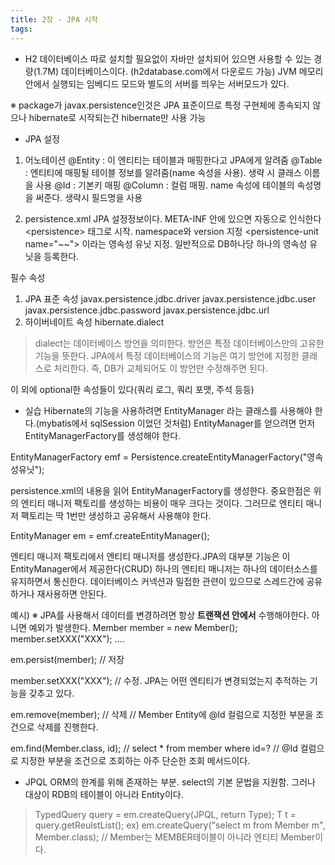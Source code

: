 ```yaml
---
title: 2장 - JPA 시작
tags:
---
```


- H2 데이터베이스
따로 설치할 필요없이 자바만 설치되어 있으면 사용할 수 있는 경량(1.7M) 데이터베이스이다.
(h2database.com에서 다운로드 가능)
JVM 메모리 안에서 실행되는 임베디드 모드와 별도의 서버를 띄우는 서버모드가 있다.

※ package가 javax.persistence인것은 JPA 표준이므로 특정 구현체에 종속되지 않으나
hibernate로 시작되는건 hibernate만 사용 가능

- JPA 설정
1) 어노테이션
@Entity : 이 엔티티는 테이블과 매핑한다고 JPA에게 알려줌
@Table : 엔티티에 매핑될 테이블 정보를 알려줌(name 속성을 사용). 생략 시 클래스 이름을 사용
@Id : 기본키 매핑
@Column : 컬럼 매핑. name 속성에 테이블의 속성명을 써준다. 생략시 필드명을 사용

2) persistence.xml
JPA 설정정보이다. META-INF 안에 있으면 자동으로 인식한다
\<persistence\> 태그로 시작. namespace와 version 지정
\<persistence-unit name="~~"\> 이라는 영속성 유닛 지정. 일반적으로 DB하나당 하나의 영속성 유닛을 등록한다.

필수 속성
1) JPA 표준 속성
javax.persistence.jdbc.driver
javax.persistence.jdbc.user
javax.persistence.jdbc.password
javax.persistence.jdbc.url
2) 하이버네이트 속성
hibernate.dialect
> dialect는 데이터베이스 방언을 의미한다. 방언은 특정 데이터베이스만의 고유한 기능을 뜻한다.
   JPA에서 특정 데이터베이스의 기능은 여기 방언에 지정한 클래스로 처리한다.
   즉, DB가 교체되어도 이 방언만 수정해주면 된다.

이 외에 optional한 속성들이 있다(쿼리 로그, 쿼리 포맷, 주석 등등)

- 실습
Hibernate의 기능을 사용하려면 EntityManager 라는 클래스를 사용해야 한다.(mybatis에서 sqlSession 이었던 것처럼)
EntityManager를 얻으려면 먼저 EntityManagerFactory를 생성해야 한다.

EntityManagerFactory emf = Persistence.createEntityManagerFactory("영속성유닛");

persistence.xml의 내용을 읽어 EntityManagerFactory를 생성한다.
중요한점은 위의 엔티티 매니저 팩토리를 생성하는 비용이 매우 크다는 것이다.
그러므로 엔티티 매니저 팩토리는 딱 1번만 생성하고 공유해서 사용해야 한다.

EntityManager em = emf.createEntityManager();

엔티티 매니저 팩토리에서 엔티티 매니저를 생성한다.JPA의 대부분 기능은 이 EntityManager에서 제공한다(CRUD)
하나의 엔티티 매니저는 하나의 데이터소스를 유지하면서 통신한다.
데이터베이스 커넥션과 밀접한 관련이 있으므로 스레드간에 공유하거나 재사용하면 안된다.

예시)
※ JPA를 사용해서 데이터를 변경하려면 항상 **트랜잭션 안에서** 수행해야한다. 아니면 예외가 발생한다.
Member member = new Member();
member.setXXX("XXX");
....

em.persist(member); // 저장

member.setXXX("XXX"); // 수정.  JPA는 어떤 엔티티가 변경되었는지 추적하는 기능을 갖추고 있다.

em.remove(member); // 삭제
// Member Entity에 @Id 컬럼으로 지정한 부분을 조건으로 삭제를 진행한다.

em.find(Member.class, id); // select * from member where id=?
// @Id 컬럼으로 지정한 부분을 조건으로 조회하는 아주 단순한 조회 메서드이다.

- JPQL
ORM의 한계를 위해 존재하는 부분.
select의 기본 문법을 지원함. 그러나 대상이 RDB의 테이블이 아니라 Entity이다.
> TypedQuery<T> query = em.createQuery(JPQL, return Type);
   T t = query.getReulstList();
ex) em.createQuery("select m from Member m", Member.class);
// Member는 MEMBER테이블이 아니라 엔티티 Member이다.